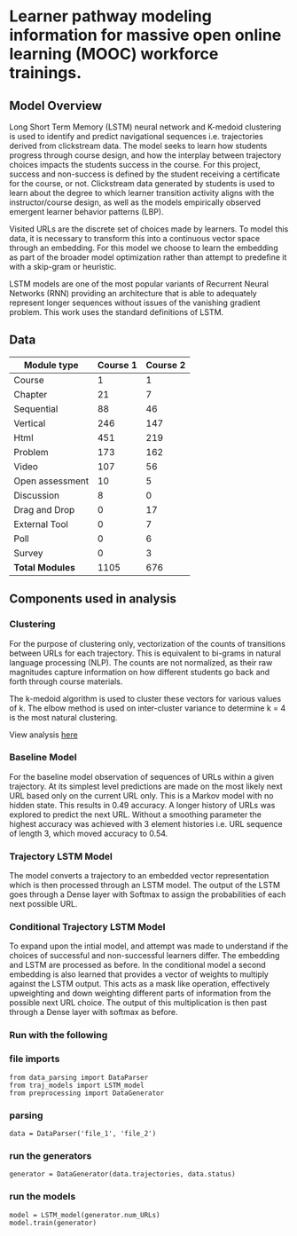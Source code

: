 # Learner pathway modeling information for massive open online learning (MOOC) workforce trainings.


  
## Model Overview

Long Short Term Memory (LSTM) neural network and K-medoid clustering is used to identify and predict navigational sequences i.e. trajectories derived from clickstream data.  The model seeks to learn how students progress through course design, and how the interplay between trajectory choices impacts the students success in the course. For this project, success and non-success is defined by the student receiving a certificate for the course, or not.  Clickstream data generated by students is used to learn about the degree to which learner transition activity aligns with the instructor/course design, as well as the models empirically observed emergent learner behavior patterns (LBP).

Visited URLs are the discrete set of choices made by learners.  To model this data, it is necessary to transform this into a continuous vector space through an embedding.  For this model we choose to learn the embedding as part of the broader model optimization rather than attempt to predefine it with a skip-gram or heuristic.

LSTM models are one of the most popular variants of Recurrent Neural Networks (RNN) providing an architecture that is able to adequately represent longer sequences without issues of the vanishing gradient problem.   This work uses the standard definitions of LSTM.  

## Data
| Module type    | Course 1 | Course 2 |
| -------------- | -------- | -------- |
| Course         |     1    |     1    |
| Chapter        |     21   |     7    |
| Sequential     |     88   |     46    |
| Vertical       |     246   |     147    |
| Html           |     451   |     219    |
| Problem        |     173   |     162    |
| Video          |     107   |     56    |
| Open assessment|     10   |     5    | 
| Discussion     |     8    |     0    | 
| Drag and Drop  |     0    |     17    | 
| External Tool  |     0    |     7    | 
| Poll           |     0    |     6    | 
| Survey         |     0    |     3    | 
| **Total Modules**     |     1105   |     676    | 

## Components used in analysis
### Clustering
For the purpose of clustering only, vectorization of the counts of transitions between URLs for each trajectory.  This is equivalent to bi-grams in natural language processing (NLP).  The counts are not normalized, as their raw magnitudes capture information on how different students go back and forth through course materials.

The k-medoid algorithm is used to cluster these vectors for various values of k.  The elbow method is used on inter-cluster variance to determine k = 4 is the most natural clustering.

View analysis [here](https://github.com/rebecca-my/online_learner_trajectory_modeling/blob/main/clustering_analysis/trajectory_clustering.ipynb)

### Baseline Model
For the baseline model observation of sequences of URLs within a given trajectory.  At its simplest level predictions are made on the most likely next URL based only on the current URL only.  This is a Markov model with no hidden state.
This results in 0.49 accuracy.  A longer history of URLs was explored to predict the next URL.  Without a smoothing parameter the highest accuracy was achieved with 3 element histories i.e. URL sequence of length 3, which moved accuracy to 0.54.

### Trajectory LSTM Model
The model converts a trajectory to an embedded vector representation which is then processed through an LSTM model.  The output of the LSTM goes through a Dense layer with Softmax to assign the probabilities of each next possible URL.  

### Conditional Trajectory LSTM Model
To expand upon the intial model, and attempt was made to understand if the choices of successful and non-successful learners differ. The embedding and LSTM are processed as before.  In the conditional model a second embedding is also learned that provides a vector of weights to multiply against the LSTM output.  This acts as a mask like operation, effectively upweighting and down weighting different parts of information from the possible next URL choice.  The output of this multiplication is then past through a Dense layer with softmax as before.


### Run with the following
### file imports
```
from data_parsing import DataParser
from traj_models import LSTM_model
from preprocessing import DataGenerator

```
### parsing
```
data = DataParser('file_1', 'file_2')

```
### run the generators
```
generator = DataGenerator(data.trajectories, data.status)

```
### run the models
```
model = LSTM_model(generator.num_URLs)
model.train(generator)

```
